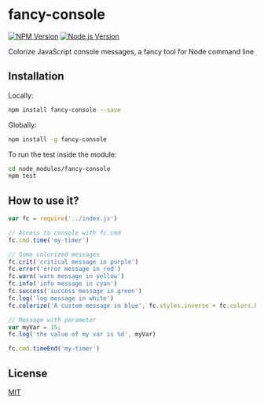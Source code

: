 # fancy-console

[![NPM Version][npm-image]][npm-url]
[![Node.js Version][node-version-image]][node-version-url]

Colorize JavaScript console messages, a fancy tool for Node command line

## Installation

Locally:
```sh
npm install fancy-console --save
```

Globally:
```sh
npm install -g fancy-console
```
To run the test inside the module:
```sh
cd node_modules/fancy-console
npm test
```

## How to use it?

```js
var fc = require('../index.js')

// Access to console with fc.cmd
fc.cmd.time('my-timer')

// Some colorized messages
fc.crit('critical message in purple')
fc.error('error message in red')
fc.warn('warn message in yellow')
fc.info('info message in cyan')
fc.success('success message in green')
fc.log('log message in white')
fc.colorize('A custom message in blue', fc.styles.inverse + fc.colors.blue)

// Message with parameter
var myVar = 15;
fc.log('the value of my var is %d', myVar)

fc.cmd.timeEnd('my-timer')
```


## License

[MIT](LICENSE)

[npm-image]: https://img.shields.io/npm/v/npm.svg
[npm-url]: https://npmjs.org/package/fancy-console
[node-version-image]: https://img.shields.io/node/v/accepts.svg
[node-version-url]: http://nodejs.org/download/
